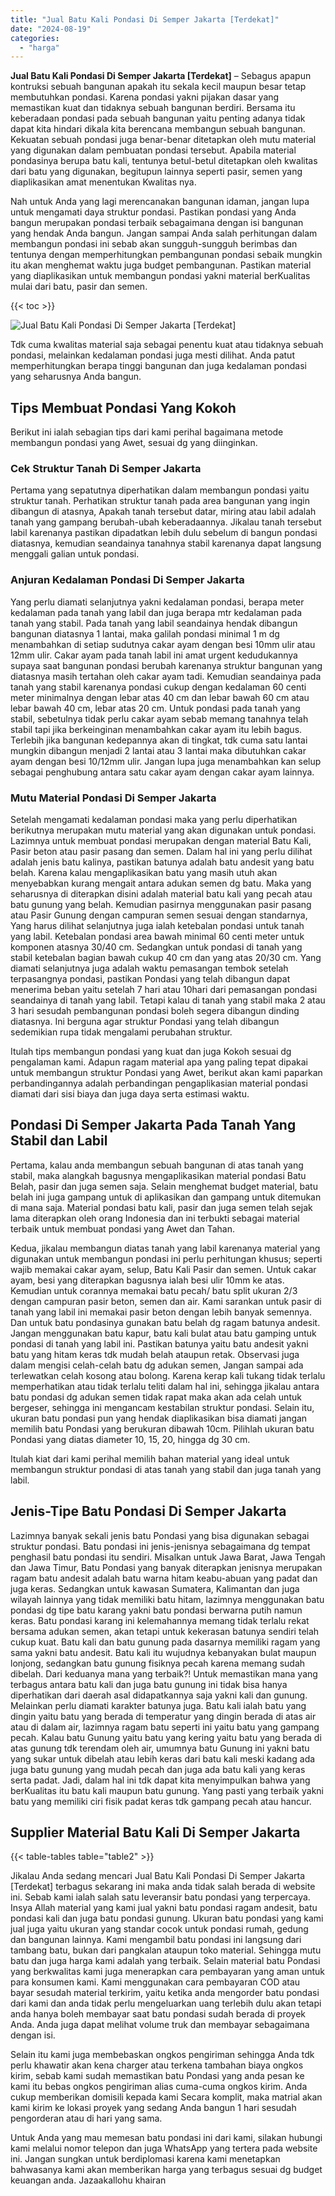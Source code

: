 ```yaml
---
title: "Jual Batu Kali Pondasi Di Semper Jakarta [Terdekat]"
date: "2024-08-19"
categories: 
  - "harga"
---
```


**Jual Batu Kali Pondasi Di Semper Jakarta \[Terdekat\]** – Sebagus apapun kontruksi sebuah bangunan apakah itu sekala kecil maupun besar tetap membutuhkan pondasi. Karena pondasi yakni pijakan dasar yang memastikan kuat dan tidaknya sebuah bangunan berdiri. Bersama itu keberadaan pondasi pada sebuah bangunan yaitu penting adanya tidak dapat kita hindari dikala kita berencana membangun sebuah bangunan. Kekuatan sebuah pondasi juga benar-benar ditetapkan oleh mutu material yang digunakan dalam pembuatan pondasi tersebut. Apabila material pondasinya berupa batu kali, tentunya betul-betul ditetapkan oleh kwalitas dari batu yang digunakan, begitupun lainnya seperti pasir, semen yang diaplikasikan amat menentukan Kwalitas nya.

Nah untuk Anda yang lagi merencanakan bangunan idaman, jangan lupa untuk mengamati daya struktur pondasi. Pastikan pondasi yang Anda bangun merupakan pondasi terbaik sebagaimana dengan isi bangunan yang hendak Anda bangun. Jangan sampai Anda salah perhitungan dalam membangun pondasi ini sebab akan sungguh-sungguh berimbas dan tentunya dengan memperhitungkan pembangunan pondasi sebaik mungkin itu akan menghemat waktu juga budget pembangunan. Pastikan material yang diaplikasikan untuk membangun pondasi yakni material berKualitas mulai dari batu, pasir dan semen.

{{< toc >}}

![Jual Batu Kali Pondasi Di Semper Jakarta [Terdekat]](/images/jual-batu-kali-17.png)

Tdk cuma kwalitas material saja sebagai penentu kuat atau tidaknya sebuah pondasi, melainkan kedalaman pondasi juga mesti dilihat. Anda patut memperhitungkan berapa tinggi bangunan dan juga kedalaman pondasi yang seharusnya Anda bangun.

## Tips Membuat Pondasi Yang Kokoh

Berikut ini ialah sebagian tips dari kami perihal bagaimana metode membangun pondasi yang Awet, sesuai dg yang diinginkan.

### Cek Struktur Tanah Di Semper Jakarta

Pertama yang sepatutnya diperhatikan dalam membangun pondasi yaitu struktur tanah. Perhatikan struktur tanah pada area bangunan yang ingin dibangun di atasnya, Apakah tanah tersebut datar, miring atau labil adalah tanah yang gampang berubah-ubah keberadaannya. Jikalau tanah tersebut labil karenanya pastikan dipadatkan lebih dulu sebelum di bangun pondasi diatasnya, kemudian seandainya tanahnya stabil karenanya dapat langsung menggali galian untuk pondasi.

### Anjuran Kedalaman Pondasi Di Semper Jakarta

Yang perlu diamati selanjutnya yakni kedalaman pondasi, berapa meter kedalaman pada tanah yang labil dan juga berapa mtr kedalaman pada tanah yang stabil. Pada tanah yang labil seandainya hendak dibangun bangunan diatasnya 1 lantai, maka galilah pondasi minimal 1 m dg menambahkan di setiap sudutnya cakar ayam dengan besi 10mm ulir atau 12mm ulir. Cakar ayam pada tanah labil ini amat urgent kedudukannya supaya saat bangunan pondasi berubah karenanya struktur bangunan yang diatasnya masih tertahan oleh cakar ayam tadi. Kemudian seandainya pada tanah yang stabil karenanya pondasi cukup dengan kedalaman 60 centi meter minimalnya dengan lebar atas 40 cm dan lebar bawah 60 cm atau lebar bawah 40 cm, lebar atas 20 cm. Untuk pondasi pada tanah yang stabil, sebetulnya tidak perlu cakar ayam sebab memang tanahnya telah stabil tapi jika berkeinginan menambahkan cakar ayam itu lebih bagus. Terlebih jika bangunan kedepannya akan di tingkat, tdk cuma satu lantai mungkin dibangun menjadi 2 lantai atau 3 lantai maka dibutuhkan cakar ayam dengan besi 10/12mm ulir. Jangan lupa juga menambahkan kan selup sebagai penghubung antara satu cakar ayam dengan cakar ayam lainnya.

### Mutu Material Pondasi Di Semper Jakarta

Setelah mengamati kedalaman pondasi maka yang perlu diperhatikan berikutnya merupakan mutu material yang akan digunakan untuk pondasi. Lazimnya untuk membuat pondasi merupakan dengan material Batu Kali, Pasir beton atau pasir pasang dan semen. Dalam hal ini yang perlu dilihat adalah jenis batu kalinya, pastikan batunya adalah batu andesit yang batu belah. Karena kalau mengaplikasikan batu yang masih utuh akan menyebabkan kurang mengait antara adukan semen dg batu. Maka yang seharusnya di diterapkan disini adalah material batu kali yang pecah atau batu gunung yang belah. Kemudian pasirnya menggunakan pasir pasang atau Pasir Gunung dengan campuran semen sesuai dengan standarnya, Yang harus dilihat selanjutnya juga ialah ketebalan pondasi untuk tanah yang labil. Ketebalan pondasi area bawah minimal 60 centi meter untuk komponen atasnya 30/40 cm. Sedangkan untuk pondasi di tanah yang stabil ketebalan bagian bawah cukup 40 cm dan yang atas 20/30 cm. Yang diamati selanjutnya juga adalah waktu pemasangan tembok setelah terpasangnya pondasi, pastikan Pondasi yang telah dibangun dapat menerima beban yaitu setelah 7 hari atau 10hari dari pemasangan pondasi seandainya di tanah yang labil. Tetapi kalau di tanah yang stabil maka 2 atau 3 hari sesudah pembangunan pondasi boleh segera dibangun dinding diatasnya. Ini berguna agar struktur Pondasi yang telah dibangun sedemikian rupa tidak mengalami perubahan struktur.

Itulah tips membangun pondasi yang kuat dan juga Kokoh sesuai dg pengalaman kami. Adapun ragam material apa yang paling tepat dipakai untuk membangun struktur Pondasi yang Awet, berikut akan kami paparkan perbandingannya adalah perbandingan pengaplikasian material pondasi diamati dari sisi biaya dan juga daya serta estimasi waktu.

## Pondasi Di Semper Jakarta Pada Tanah Yang Stabil dan Labil

Pertama, kalau anda membangun sebuah bangunan di atas tanah yang stabil, maka alangkah bagusnya mengaplikasikan material pondasi Batu Belah, pasir dan juga semen saja. Selain menghemat budget material, batu belah ini juga gampang untuk di aplikasikan dan gampang untuk ditemukan di mana saja. Material pondasi batu kali, pasir dan juga semen telah sejak lama diterapkan oleh orang Indonesia dan ini terbukti sebagai material terbaik untuk membuat pondasi yang Awet dan Tahan.

Kedua, jikalau membangun diatas tanah yang labil karenanya material yang digunakan untuk membangun pondasi ini perlu perhitungan khusus; seperti wajib memakai cakar ayam, selup, Batu Kali Pasir dan semen. Untuk cakar ayam, besi yang diterapkan bagusnya ialah besi ulir 10mm ke atas. Kemudian untuk corannya memakai batu pecah/ batu split ukuran 2/3 dengan campuran pasir beton, semen dan air. Kami sarankan untuk pasir di tanah yang labil ini memakai pasir beton dengan lebih banyak semennya. Dan untuk batu pondasinya gunakan batu belah dg ragam batunya andesit. Jangan menggunakan batu kapur, batu kali bulat atau batu gamping untuk pondasi di tanah yang labil ini. Pastikan batunya yaitu batu andesit yakni batu yang hitam keras tdk mudah belah ataupun retak. Observasi juga dalam mengisi celah-celah batu dg adukan semen, Jangan sampai ada terlewatkan celah kosong atau bolong. Karena kerap kali tukang tidak terlalu memperhatikan atau tidak terlalu teliti dalam hal ini, sehingga jikalau antara batu pondasi dg adukan semen tidak rapat maka akan ada celah untuk bergeser, sehingga ini mengancam kestabilan struktur pondasi. Selain itu, ukuran batu pondasi pun yang hendak diaplikasikan bisa diamati jangan memilih batu Pondasi yang berukuran dibawah 10cm. Pilihlah ukuran batu Pondasi yang diatas diameter 10, 15, 20, hingga dg 30 cm.

Itulah kiat dari kami perihal memilih bahan material yang ideal untuk membangun struktur pondasi di atas tanah yang stabil dan juga tanah yang labil.

## Jenis-Tipe Batu Pondasi Di Semper Jakarta

Lazimnya banyak sekali jenis batu Pondasi yang bisa digunakan sebagai struktur pondasi. Batu pondasi ini jenis-jenisnya sebagaimana dg tempat penghasil batu pondasi itu sendiri. Misalkan untuk Jawa Barat, Jawa Tengah dan Jawa Timur, Batu Pondasi yang banyak diterapkan jenisnya merupakan ragam batu andesit adalah batu warna hitam keabu-abuan yang padat dan juga keras. Sedangkan untuk kawasan Sumatera, Kalimantan dan juga wilayah lainnya yang tidak memiliki batu hitam, lazimnya menggunakan batu pondasi dg tipe batu karang yakni batu pondasi berwarna putih namun keras. Batu pondasi karang ini kelemahannya memang tidak terlalu rekat bersama adukan semen, akan tetapi untuk kekerasan batunya sendiri telah cukup kuat. Batu kali dan batu gunung pada dasarnya memiliki ragam yang sama yakni batu andesit. Batu kali itu wujudnya kebanyakan bulat maupun lonjong, sedangkan batu gunung fisiknya pecah karena memang sudah dibelah. Dari keduanya mana yang terbaik?! Untuk memastikan mana yang terbagus antara batu kali dan juga batu gunung ini tidak bisa hanya diperhatikan dari daerah asal didapatkannya saja yakni kali dan gunung. Melainkan perlu diamati karakter batunya juga. Batu kali ialah batu yang dingin yaitu batu yang berada di temperatur yang dingin berada di atas air atau di dalam air, lazimnya ragam batu seperti ini yaitu batu yang gampang pecah. Kalau batu Gunung yaitu batu yang kering yaitu batu yang berada di atas gunung tdk terendam oleh air, umumnya batu Gunung ini yakni batu yang sukar untuk dibelah atau lebih keras dari batu kali meski kadang ada juga batu gunung yang mudah pecah dan juga ada batu kali yang keras serta padat. Jadi, dalam hal ini tdk dapat kita menyimpulkan bahwa yang berKualitas itu batu kali maupun batu gunung. Yang pasti yang terbaik yakni batu yang memiliki ciri fisik padat keras tdk gampang pecah atau hancur.

## Supplier Material Batu Kali Di Semper Jakarta

{{< table-tables table="table2" >}}

Jikalau Anda sedang mencari Jual Batu Kali Pondasi Di Semper Jakarta \[Terdekat\] terbagus sekarang ini maka anda tidak salah berada di website ini. Sebab kami ialah salah satu leveransir batu pondasi yang terpercaya. Insya Allah material yang kami jual yakni batu pondasi ragam andesit, batu pondasi kali dan juga batu pondasi gunung. Ukuran batu pondasi yang kami jual juga yaitu ukuran yang standar cocok untuk pondasi rumah, gedung dan bangunan lainnya. Kami mengambil batu pondasi ini langsung dari tambang batu, bukan dari pangkalan ataupun toko material. Sehingga mutu batu dan juga harga kami adalah yang terbaik. Selain material batu Pondasi yang berkwalitas kami juga menerapkan cara pembayaran yang aman untuk para konsumen kami. Kami menggunakan cara pembayaran COD atau bayar sesudah material terkirim, yaitu ketika anda mengorder batu pondasi dari kami dan anda tidak perlu mengeluarkan uang terlebih dulu akan tetapi anda hanya boleh membayar saat batu pondasi sudah berada di proyek Anda. Anda juga dapat melihat volume truk dan membayar sebagaimana dengan isi.

Selain itu kami juga membebaskan ongkos pengiriman sehingga Anda tdk perlu khawatir akan kena charger atau terkena tambahan biaya ongkos kirim, sebab kami sudah memastikan batu Pondasi yang anda pesan ke kami itu bebas ongkos pengiriman alias cuma-cuma ongkos kirim. Anda cukup memberikan domisili kepada kami Secara komplit, maka matrial akan kami kirim ke lokasi proyek yang sedang Anda bangun 1 hari sesudah pengorderan atau di hari yang sama.

Untuk Anda yang mau memesan batu pondasi ini dari kami, silakan hubungi kami melalui nomor telepon dan juga WhatsApp yang tertera pada website ini. Jangan sungkan untuk berdiplomasi karena kami menetapkan bahwasanya kami akan memberikan harga yang terbagus sesuai dg budget keuangan anda. Jazaakallohu khairan
